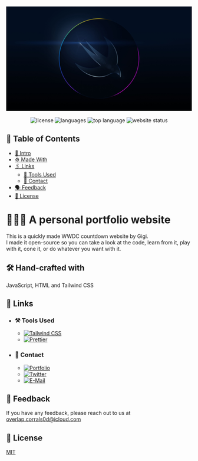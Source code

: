 ![Logo](https://raw.githubusercontent.com/DarthGigi/wwdc/main/assets/images/Swift.jpg)<p align=center>
<img src="https://img.shields.io/github/license/DarthGigi/wwdc?style=for-the-badge" alt="license">
<img src="https://img.shields.io/github/languages/count/DarthGigi/wwdc?style=for-the-badge" alt="languages">
<img src="https://img.shields.io/github/languages/top/DarthGigi/wwdc?style=for-the-badge" alt="top language">
<img src="https://img.shields.io/website?style=for-the-badge&url=https%3A%2F%2Fwwdc.mrgigi.me" alt="website status">

</p>

## 📑 Table of Contents

-   [👋 Intro](https://github.com/DarthGigi/wwdc/#-a-personal-portfolio-website)
-   [⚙️ Made With](https://github.com/DarthGigi/wwdc/#-hand-crafted-with)
-   [🖇 Links](https://github.com/DarthGigi/wwdc/#-links)
    -   [🔗 Tools Used](https://github.com/DarthGigi/wwdc/#%EF%B8%8F-tools-used)
    -   [🔗 Contact](https://github.com/DarthGigi/wwdc/#-contact)
-   [🗣 Feedback](https://github.com/DarthGigi/wwdc/#-feedback)
-   [📄 License](https://github.com/DarthGigi/wwdc/#-license)

# 👨🏻‍💻 A personal portfolio website

This is a quickly made WWDC countdown website by Gigi. \
I made it open-source so you can take a look at the code, learn from it, play with it, cone it, or do whatever you want with it.

## 🛠 Hand-crafted with

JavaScript, HTML and Tailwind CSS

## 🔗 Links

-   ### ⚒️ Tools Used

    -   [![Tailwind CSS](https://img.shields.io/static/v1?label=&message=Tailwind+CSS&color=111827&style=for-the-badge&logo=Tailwind+CSS)](https://tailwindcss.com/)
    -   [![Prettier](https://img.shields.io/static/v1?label=&message=Prettier&color=111827&style=for-the-badge&logo=Prettier)](https://prettier.io/)

-   ### 🤝 Contact
    -   [![Portfolio](https://img.shields.io/static/v1?label=&message=My+Portfolio&color=%23111827&style=for-the-badge&logo=ko-fi)](https://mrgigi.me/)
    -   [![Twitter](https://img.shields.io/static/v1?label=&message=Twitter&color=111827&style=for-the-badge&logo=Twitter)](https://twitter.com/iDarthGigi)
    -   [![E-Mail](https://img.shields.io/static/v1?label=&message=E-Mail&color=111827&style=for-the-badge&logo=gmail)](mailto:overlap.corrals0d@icloud.com)

## 💬 Feedback

If you have any feedback, please reach out to us at overlap.corrals0d@icloud.com

## 📜 License

[MIT](https://github.com/DarthGigi/wwdc/blob/main/LICENSE)

